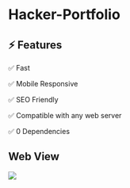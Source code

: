 # Hacker-Portfolio

## ⚡ Features

✅ Fast

✅ Mobile Responsive

✅ SEO Friendly

✅ Compatible with any web server

✅ 0 Dependencies

## Web View

<img src="https://github.com/ahmadsyaifuddin-99/Hacker-Portfolio/assets/77381720/113e14f2-db59-4358-b691-49ea52445607">
